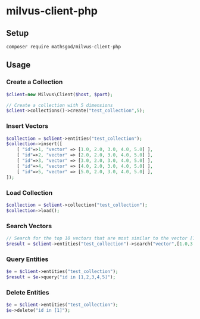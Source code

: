 # milvus-client-php

## Setup

```
composer require mathsgod/milvus-client-php
```


## Usage

### Create a Collection
```php
$client=new Milvus\Client($host, $port);

// Create a collection with 5 dimensions
$client->collections()->create("test_collection",5);

```

### Insert Vectors
```php
$collection = $client->entities("test_collection");
$collection->insert([
    [ "id"=>1, "vector" => [1.0, 2.0, 3.0, 4.0, 5.0] ],
    [ "id"=>2, "vector" => [2.0, 2.0, 3.0, 4.0, 5.0] ],
    [ "id"=>3, "vector" => [3.0, 2.0, 3.0, 4.0, 5.0] ],
    [ "id"=>4, "vector" => [4.0, 2.0, 3.0, 4.0, 5.0] ],
    [ "id"=>5, "vector" => [5.0, 2.0, 3.0, 4.0, 5.0] ],
]);
```

### Load Collection
```php
$collection = $client->collection("test_collection");
$collection->load();
```

### Search Vectors
```php
// Search for the top 10 vectors that are most similar to the vector [1.0,3.0,3.0,4.0,5.0]
$result = $client->entities("test_collection")->search("vector",[1.0,3.0,3.0,4.0,5.0],10);
```

### Query Entities
```php
$e = $client->entities("test_collection");
$result = $e->query("id in [1,2,3,4,5]");
```

### Delete Entities
```php
$e = $client->entities("test_collection");
$e->delete("id in [1]");
```


